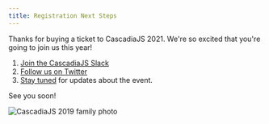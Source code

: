 ```yaml
---
title: Registration Next Steps
---
```

Thanks for buying a ticket to CascadiaJS 2021. We're so excited that you're going to join us this year!

1. [Join the CascadiaJS Slack](${SLACK_JOIN_URL})
1. [Follow us on Twitter](https://twitter.com/CascadiaJS)
1. [Stay tuned](http://eepurl.com/dPmCkT) for updates about the event.

See you soon!

![CascadiaJS 2019 family photo](/images/cjs19-family.jpg)
